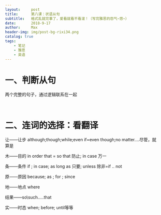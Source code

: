 ```yaml
---
layout:     post
title:      第八课：状语从句
subtitle:   格式乱就完事了，爱看就看不看滚！（写完雅思的怨气~悠~）
date:       2018-9-17
author:     Max
header-img: img/post-bg-rixi34.png
catalog: true
tags:
    - 笔记
    - 雅思
    - 英语
---
```


一、判断从句
============

两个完整的句子，通过逻辑联系在一起

 

二、连词的选择：看翻译
======================

让——让步 although;though;while;even if=even though;no matter….尽管，就算是

木——目的 in order that = so that 防止; in case 万一

条——条件 if ; in case; as long as 只要; unless 除非=if .. not

原——原因 because; as ; for ; since

地——地点 where

结果——so\\such…..that

实——时态 when; before; until等等
